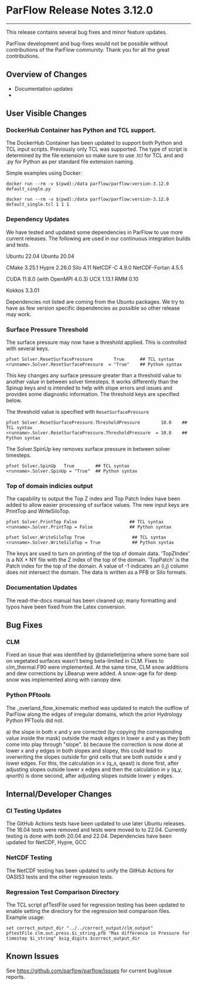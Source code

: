 # ParFlow Release Notes 3.12.0
------------------------------

This release contains several bug fixes and minor feature updates.

ParFlow development and bug-fixes would not be possible without contributions of the ParFlow community.  Thank you for all the great contributions.

## Overview of Changes

* Documentation updates
* 

## User Visible Changes

### DockerHub Container has Python and TCL support.

The DockerHub Container has been updated to support both Python and TCL input scripts.   Previously only TCL was supported.   The type of script is determined by the file extension so make sure to use .tcl for TCL and and .py for Python as per standard file extension naming.

Simple examples using Docker:

```
docker run --rm -v $(pwd):/data parflow/parflow:version-3.12.0 default_single.py
```

```
docker run --rm -v $(pwd):/data parflow/parflow:version-3.12.0 default_single.tcl 1 1 1
```


### Dependency Updates

We have tested and updated some dependencies in ParFlow to use more current releases.  The following are used in our continuous integration builds and tests.

Ubuntu               22.04
Ubuntu               20.04

CMake                3.25.1
Hypre                2.26.0
Silo                 4.11
NetCDF-C             4.9.0
NetCDF-Fortan        4.5.5


CUDA                 11.8.0  (with OpenMPI 4.0.3)
UCX                  1.13.1
RMM                  0.10

Kokkos               3.3.01

Dependencies not listed are coming from the Ubuntu packages.   We try to have as few version specific dependencies as possible so other release may work.


### Surface Pressure Threshold

The surface pressure may now have a threshold applied.  This is controlled with several keys.

```
pfset Solver.ResetSurfacePressure        True      ## TCL syntax
<runname>.Solver.ResetSurfacePressure  = "True"    ## Python syntax
```
	  
This key changes any surface pressure greater than a threshold value to 
another value in between solver timesteps. It works differently than the Spinup keys and is intended to 
help with slope errors and issues and provides some diagnostic information.  The threshold keys are specified below.

The threshold value is specified with ```ResetSurfacePressure```

```
pfset Solver.ResetSurfacePressure.ThresholdPressure        10.0    ## TCL syntax
<runname>.Solver.ResetSurfacePressure.ThresholdPressure  = 10.0    ## Python syntax
```

The Solver.SpinUp key removes surface pressure in between solver timesteps.

```
pfset Solver.SpinUp   True        ## TCL syntax
<runname>.Solver.SpinUp = "True"  ## Python syntax
```
	  
### Top of domain indicies output 

The capability to output the Top Z index and Top Patch Index have been added to allow easier processing of surface values.   The new input keys are PrintTop and WriteSiloTop.

```
pfset Solver.PrintTop False                    ## TCL syntax
<runname>.Solver.PrintTop = False              ## Python syntax

pfset Solver.WriteSiloTop True                  ## TCL syntax
<runname>.Solver.WriteSiloTop = True            ## Python syntax
```

The keys are used to turn on printing of the top of domain data.  'TopZIndex' is a NX * NY file with the Z index of the top of the domain. 'TopPatch' is the Patch index for the top of the domain.  A value of -1 indicates an (i,j) column does not intersect the domain. The data is written as a PFB or Silo formats.

### Documentation Updates

The read-the-docs manual has been cleaned up; many formatting and typos have been fixed from the Latex conversion.

## Bug Fixes

### CLM 

Fixed an issue that was identified by @danielletijerina where some bare soil on vegetated surfaces wasn't being beta-limited in CLM. Fixes to clm_thermal.F90 were implemented. At the same time, CLM snow additions and dew corrections by LBearup were added. A snow-age fix for deep snow was implemented along with canopy dew.

### Python PFtools
The _overland_flow_kinematic method was updated to match the outflow of ParFlow along the edges of irregular domains, which the prior Hydrology Python PFTools did not.

a) the slope in both x and y are corrected (by copying the corresponding value inside the mask) outside the mask edges in lower x and y as they both come into play through "slope".
b) because the correction is now done at lower x and y edges in both slopex and slopey, this could lead to overwriting the slopes outside for grid cells that are both outside x and y lower edges. For this, the calculation in x (q_x, qeast) is done first, after adjusting slopes outside lower x edges and then the calculation in y (q_y, qnorth) is done second, after adjusting slopes outside lower y edges.

## Internal/Developer Changes

### CI Testing Updates

The GitHub Actions tests have been updated to use later Ubuntu releases.   The 18.04 tests were removed and tests were moved to to 22.04.   Currently testing is done with both 20.04 and 22.04.
Dependencies have been updated for NetCDF, Hypre, GCC

### NetCDF Testing

The NetCDF testing has been updated to unify the GitHub Actions for OASIS3 tests and the other regression tests.

### Regression Test Comparison Directory

The TCL script pfTestFile used for regression testing has been updated to enable setting the directory for the regression test comparison files.  Example usage:

```
set correct_output_dir "../../correct_output/clm_output"
pftestFile clm.out.press.$i_string.pfb "Max difference in Pressure for timestep $i_string" $sig_digits $correct_output_dir
```

## Known Issues

See https://github.com/parflow/parflow/issues for current bug/issue reports.
